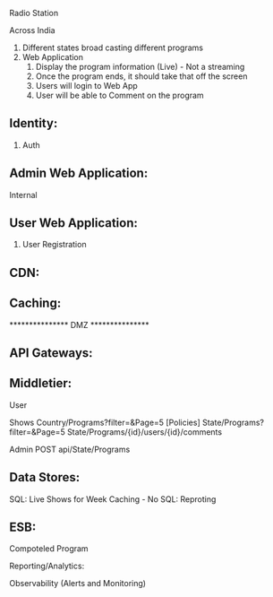 Radio Station

Across India

1. Different states broad casting different programs
2. Web Application 
   1. Display the program information (Live) - Not a streaming
   2. Once the program ends, it should take that off the screen
   3. Users will login to Web App
   4. User will be able to Comment on the program


Identity:
---------------
1. Auth


Admin Web Application:
-----------------------
Internal

User Web Application:
---------------------
1. User Registration

CDN:
----

Caching:
---------
*************** DMZ ***************

API Gateways:
--------------


Middletier:
-----------
User

Shows
    Country/Programs?filter=&Page=5
    [Policies]
    State/Programs?filter=&Page=5
    State/Programs/{id}/users/{id}/comments

Admin
POST api/State/Programs

Data Stores:
--------------
SQL: Live Shows for Week
Caching - 
No SQL: Reproting

   ESB:
---------
Compoteled Program

Reporting/Analytics:

Observability (Alerts and Monitoring)
